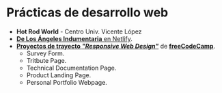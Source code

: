 # Prácticas de desarrollo web
- **Hot Rod World** - Centro Univ. Vicente López
- [**De Los Ángeles Indumentaria** en Netlify](https://dlaindumentaria.netlify.app/).
- [**Proyectos de trayecto *"Responsive Web Design"***](https://codepen.io/collection/ExyLzZ 'Proyectos en Codepen.io') de [**freeCodeCamp**](https://www.freecodecamp.org/).
  - Survey Form.
  - Tritbute Page.
  - Technical Documentation Page.
  - Product Landing Page.
  - Personal Portfolio Webpage.
